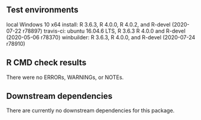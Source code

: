## Test environments
local Windows 10 x64 install: R 3.6.3, R 4.0.0, R 4.0.2, and R-devel (2020-07-22 r78897)
travis-ci: ubuntu 16.04.6 LTS, R 3.6.3 R 4.0.0 and R-devel (2020-05-06 r78370)
winbuilder: R 3.6.3, R 4.0.0, and R-devel (2020-07-24 r78910)


## R CMD check results
There were no ERRORs, WARNINGs, or NOTEs.


## Downstream dependencies
There are currently no downstream dependencies for this package.
